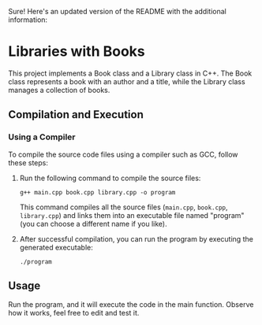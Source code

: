 Sure! Here's an updated version of the README with the additional information:

# Libraries with Books

This project implements a Book class and a Library class in C++. The Book class represents a book with an author and a title, while the Library class manages a collection of books.

## Compilation and Execution

### Using a Compiler
To compile the source code files using a compiler such as GCC, follow these steps:

1. Run the following command to compile the source files:
   ```shell
   g++ main.cpp book.cpp library.cpp -o program
   ```
   This command compiles all the source files (`main.cpp`, `book.cpp`, `library.cpp`) and links them into an executable file named "program" (you can choose a different name if you like).

2. After successful compilation, you can run the program by executing the generated executable:
     ```shell
     ./program
     ```

## Usage

Run the program, and it will execute the code in the main function. Observe how it works, feel free to edit and test it.
